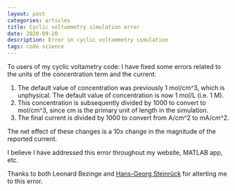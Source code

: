 ```yaml
---
layout: post
categories: articles
title: Cyclic voltammetry simulation error
date: 2020-09-20
description: Error in cyclic voltammetry simulation
tags: code science
---
```


To users of my cyclic voltametry code: I have fixed some errors related to
the units of the concentration term and the current:

1. The default value of concentration was previously 1 mol/cm^3, which is unphysical.
The default value of concentration is now 1 mol/L (i.e. 1 M).
2. This concentration is subsequently divided by 1000 to convert to mol/cm^3,
since cm is the primary unit of length in the simulation.
3. The final current is divided by 1000 to convert from A/cm^2 to mA/cm^2.

The net effect of these changes is a 10x change in the magnitude of the reported current.

I believe I have addressed this error throughout my website, MATLAB app, etc.

Thanks to both Leonard Bezinge and
[Hans-Georg Steinrück](https://chemie.uni-paderborn.de/en/arbeitskreise/technische-chemie/steinrueck)
for alterting me to this error.
